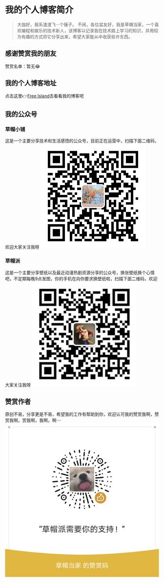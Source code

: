 # 我的个人博客简介

> 大伽好，我系渣渣飞···个锤子。
不闹，各位盆友好，我是草帽当家，一个喜欢编程和娱乐的技术新人，该博客以记录我在技术路上学习的知识，并用较为有趣的方式将它分享出来，希望大家能从中收获些许东西。

## 感谢赞赏我的朋友
赞赏名单：暂无😂

## 我的个人博客地址
点击这里👉[Free Island](https://luffymozi.github.io/)去看看我的博客吧

## 我的公众号

### 草帽小铺
这是一个主要分享技术和生活感悟的公众号，目前正在运营中，扫描下面二维码，欢迎大家关注我呀
![](https://github.com/luffymozi/luffymozi.github.io/blob/master/images/%E8%8D%89%E5%B8%BD%E5%B0%8F%E9%93%BA.jpg)

### 草帽派
这是一个主要分享壁纸以及最近动漫热剧资源分享的公众号，换张壁纸换个心情吧，不定期每晚9点发图，你的手机在向你要求换壁纸啦，扫描下面二维码，欢迎大家关注我呀
![](https://github.com/luffymozi/luffymozi.github.io/blob/master/images/%E8%8D%89%E5%B8%BD%E6%B4%BE.jpg)

## 赞赏作者
原创不易，分享更是不易，希望我的工作有帮助到你，欢迎认可我的赞赏我啊，赞赏我啊，赏我啊，我啊，啊····
![](https://github.com/luffymozi/luffymozi.github.io/blob/master/images/wechatpay.png)
